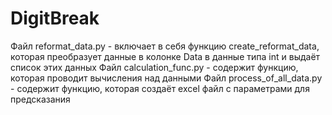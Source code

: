 # DigitBreak
Файл reformat_data.py - включает в себя функцию create_reformat_data, которая преобразует данные в колонке Data в данные типа int и выдаёт список этих данных
Файл calculation_func.py - содержит функцию, которая проводит вычисления над данными
Файл process_of_all_data.py - содержит функцию, которая создаёт excel файл с параметрами для предсказания
